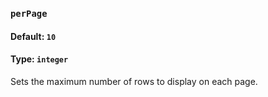 ### `perPage`
#### Default: `10`
#### Type: `integer`

Sets the maximum number of rows to display on each page.